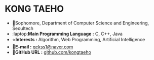 # KONG TAEHO

* :school:Sophomore, Department of Computer Science and Engineering, Seoultech
* :laptop:**Main Programming Language :** C, C++, Java 
* :star:**Interests :** Algorithm, Web Programming, Artificial Intelligence
* :e-mail:**E-mail :** qckss1@naver.com
* :link:**GitHub URL :** [github.com/kongtaeho](https://github.com/KONGTAEHO)
